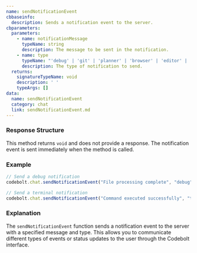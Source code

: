 ```yaml
---
name: sendNotificationEvent
cbbaseinfo:
  description: Sends a notification event to the server.
cbparameters:
  parameters:
    - name: notificationMessage
      typeName: string
      description: The message to be sent in the notification.
    - name: type
      typeName: "'debug' | 'git' | 'planner' | 'browser' | 'editor' | 'terminal' | 'preview'"
      description: The type of notification to send.
  returns:
    signatureTypeName: void
    description: ' '
    typeArgs: []
data:
  name: sendNotificationEvent
  category: chat
  link: sendNotificationEvent.md
---
```

<CBBaseInfo/> 
<CBParameters/>

### Response Structure

This method returns `void` and does not provide a response. The notification event is sent immediately when the method is called.

### Example

```js
// Send a debug notification
codebolt.chat.sendNotificationEvent("File processing complete", "debug");

// Send a terminal notification
codebolt.chat.sendNotificationEvent("Command executed successfully", "terminal");
```

### Explanation

The `sendNotificationEvent` function sends a notification event to the server with a specified message and type. This allows you to communicate different types of events or status updates to the user through the Codebolt interface. 